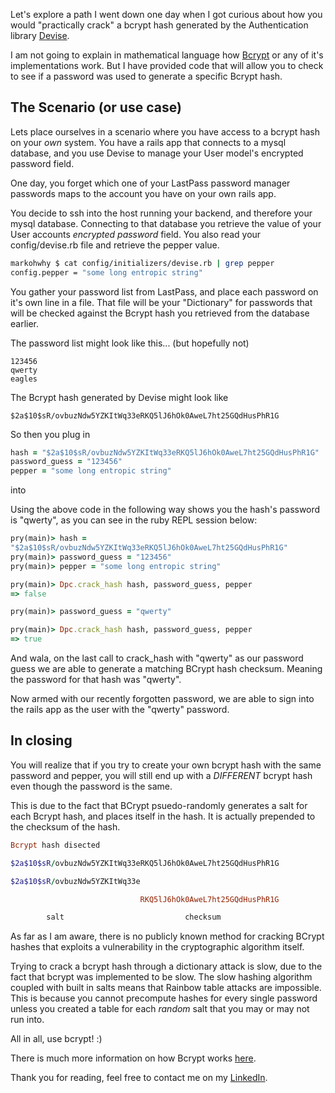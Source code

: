 Let's explore a path I went down one day when I got curious about how
you would "practically crack" a bcrypt hash generated by the Authentication
library [Devise](https://github.com/plataformatec/devise).

I am not going to explain in mathematical language how [Bcrypt](https://github.com/codahale/bcrypt-ruby)
or any of it's implementations work. But I have provided code that will allow
you to check to see if a password was used to generate a specific Bcrypt hash.

## The Scenario (or use case)

Lets place ourselves in a scenario where you have access to a bcrypt hash on your _own_
system. You have a rails app that connects to a mysql database, and you use
Devise to manage your User model's encrypted password field.

One day, you forget which one of your LastPass password manager passwords maps
to the account you have on your own rails app.

You decide to ssh into the host running your backend, and therefore your mysql
database. Connecting to that database you retrieve the value of your User
accounts _encrypted password_ field. You also read your config/devise.rb file
and retrieve the pepper value.

```bash
markohwhy $ cat config/initializers/devise.rb | grep pepper
config.pepper = "some long entropic string"
```

You gather your password list from LastPass, and place each password on it's own
line in a file. That file will be your "Dictionary" for passwords that will be
checked against the Bcrypt hash you retrieved from the database earlier.

The password list might look like this... (but hopefully not)

```
123456
qwerty
eagles
```

The Bcrypt hash generated by Devise might look like

`$2a$10$sR/ovbuzNdw5YZKItWq33eRKQ5lJ6hOk0AweL7ht25GQdHusPhR1G`

So then you plug in

```ruby
hash = "$2a$10$sR/ovbuzNdw5YZKItWq33eRKQ5lJ6hOk0AweL7ht25GQdHusPhR1G"
password_guess = "123456"
pepper = "some long entropic string"
```

into

<script src="https://gist.github.com/myanaros/53197bac420526033f385e510807bb8d.js"></script>

Using the above code in the following way shows you the hash's password is
"qwerty", as you can see in the ruby REPL session below:

```ruby
pry(main)> hash =
"$2a$10$sR/ovbuzNdw5YZKItWq33eRKQ5lJ6hOk0AweL7ht25GQdHusPhR1G"
pry(main)> password_guess = "123456"
pry(main)> pepper = "some long entropic string"

pry(main)> Dpc.crack_hash hash, password_guess, pepper
=> false

pry(main)> password_guess = "qwerty"

pry(main)> Dpc.crack_hash hash, password_guess, pepper
=> true
```

And wala, on the last call to crack_hash with "qwerty" as our password guess we
are able to generate a matching BCrypt hash checksum. Meaning the password for
that hash was "qwerty".

Now armed with our recently forgotten password, we are able to sign into the
rails app as the user with the "qwerty" password.

## In closing

You will realize that if you try to create your own bcrypt hash with the same
password and pepper, you will still end up with a _DIFFERENT_ bcrypt hash even
though the password is the same.

This is due to the fact that BCrypt psuedo-randomly generates a salt for each
Bcrypt hash, and places itself in the hash. It is actually prepended to the
checksum of the hash.

```ruby
Bcrypt hash disected

$2a$10$sR/ovbuzNdw5YZKItWq33eRKQ5lJ6hOk0AweL7ht25GQdHusPhR1G

$2a$10$sR/ovbuzNdw5YZKItWq33e

                             RKQ5lJ6hOk0AweL7ht25GQdHusPhR1G

        salt                           checksum

```

As far as I am aware, there is no publicly known method for cracking BCrypt hashes
that exploits a vulnerability in the cryptographic algorithm itself.

Trying to crack a bcrypt hash through a dictionary attack is slow, due to the
fact that bcrypt was implemented to be slow. The slow hashing algorithm coupled
with built in salts means that Rainbow table attacks are impossible. This is
because you cannot precompute hashes for every single password unless you
created a table for each _random_ salt that you may or may not run into.

All in all, use bcrypt! :)

There is much more information on how Bcrypt works [here](https://github.com/codahale/bcrypt-ruby).

Thank you for reading, feel free to contact me on my [LinkedIn](https://www.linkedin.com/in/markyanaros).
